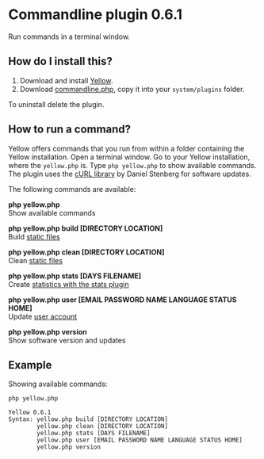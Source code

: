 Commandline plugin 0.6.1
========================
Run commands in a terminal window.

How do I install this?
----------------------
1. Download and install [Yellow](https://github.com/datenstrom/yellow/).  
2. Download [commandline.php](commandline.php?raw=true), copy it into your `system/plugins` folder.  

To uninstall delete the plugin.

How to run a command?
---------------------
Yellow offers commands that you run from within a folder containing the Yellow installation. Open a terminal window.  Go to your Yellow installation, where the `yellow.php` is. Type `php yellow.php` to show available commands. The plugin uses the [cURL library](https://github.com/bagder/curl) by Daniel Stenberg for software updates.

The following commands are available:

**php yellow.php**  
Show available commands

**php yellow.php build [DIRECTORY LOCATION]**  
Build [static files](https://github.com/datenstrom/yellow/wiki/Web-server-configuration#static-website)

**php yellow.php clean [DIRECTORY LOCATION]**  
Clean [static files](https://github.com/datenstrom/yellow/wiki/Web-server-configuration#static-website)

**php yellow.php stats [DAYS FILENAME]**  
Create [statistics with the stats plugin](https://github.com/datenstrom/yellow-extensions/tree/master/plugins/stats)

**php yellow.php user [EMAIL PASSWORD NAME LANGUAGE STATUS HOME]**  
Update [user account](https://github.com/datenstrom/yellow/wiki/How-to-add-a-user-account#adding-user-via-command-line)

**php yellow.php version**  
Show software version and updates

Example
-------
Showing available commands:

`php yellow.php`

~~~~
Yellow 0.6.1
Syntax: yellow.php build [DIRECTORY LOCATION]
        yellow.php clean [DIRECTORY LOCATION]
        yellow.php stats [DAYS FILENAME]
        yellow.php user [EMAIL PASSWORD NAME LANGUAGE STATUS HOME]
        yellow.php version
~~~~